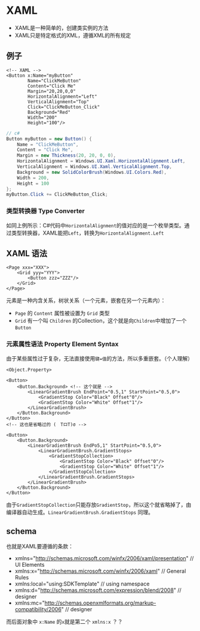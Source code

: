 # XAML

- XAML是一种简单的，创建类实例的方法
- XAML只是特定格式的XML，遵循XML的所有规定

## 例子

```xaml
<!-- XAML -->
<Button x:Name="myButton"
        Name="ClickMeButton"
        Content="Click Me"
        Margin="20,20,0,0"
        HorizontalAlignment="Left"
        VerticalAlignment="Top"
        Click="ClickMeButton_Click"
        Background="Red"
        Width="200"
        Height="100"/>
```

```c#
// c#
Button myButton = new Button() {
    Name = "ClickMeButton",
    Content = "Click Me",
    Margin = new Thickness(20, 20, 0, 0),
    HorizontalAlignment = Windows.UI.Xaml.HorizontalAlignment.Left,
    VerticalAlignment = Windows.UI.Xaml.VerticalAlignment.Top,
    Background = new SolidColorBrush(Windows.UI.Colors.Red),
    Width = 200,
    Height = 100
};
myButton.Click += ClickMeButton_Click;
```

### 类型转换器 Type Converter

如同上例所示：C#代码中`HorizontalAlignment`的值对应的是一个枚举类型。通过类型转换器，XAML能把`Left`，转换为`HorizontalAlignment.Left`

## XAML 语法

```xaml
<Page xxx="XXX">
    <Grid yyy="YYY">
        <Button zzz="ZZZ"/>
    </Grid>
</Page>
```

元素是一种内含关系，树状关系（一个元素，嵌套在另一个元素内）：

- `Page` 的 `Content` 属性被设置为 `Grid` 类型
- `Grid` 有一个叫 `Children` 的Collection，这个就是向`Children`中增加了一个`Button`

### 元素属性语法 Property Element Syntax

由于某些属性过于复杂，无法直接使用`键=值`的方法，所以多重嵌套。（个人理解）

`<Object.Property>`

```xaml
<Button>
    <Button.Background> <!-- 这个就是 -->
        <LinearGradientBrush EndPoint="0.5,1" StartPoint="0.5,0">
            <GradientStop Color="Black" Offset"0"/>
            <GradientStop Color="White" Offset"1"/>
        </LinearGradientBrush>
    </Button.Background>
</Button>
<!-- 这也是省略过的 (　TロT)σ -->

<Button>
    <Button.Background>
        <LinearGradientBrush EndPo5,1" StartPoint="0.5,0">
            <LinearGradientBrush.GradientStops>
                <GradientStopCollection>
                    <GradientStop Color="Black" Offset"0"/>
                    <GradientStop Color="White" Offset"1"/>
                </GradientStopCollection>
            </LinearGradientBrush.GradientStops>
        </LinearGradientBrush>
    </Button.Background>
</Button>
```

由于`GradientStopCollection`只能存放`GradientStop`，所以这个就省略掉了，由编译器自动生成。`LinearGradientBrush.GradientStops` 同理。

## schema

也就是XAML要遵循的条款：

- xmlns="http://schemas.microsoft.com/winfx/2006/xaml/presentation"      // UI Elements
- xmlns:x="http://schemas.microsoft.com/winfx/2006/xaml"                 // General Rules
- xmlns:local="using:SDKTemplate"                                        // using namespace
- xmlns:d="http://schemas.microsoft.com/expression/blend/2008"           // designer
- xmlns:mc="http://schemas.openxmlformats.org/markup-compatibility/2006" // designer

而后面对象中 `x:Name` 的`x`就是第二个 `xmlns:x` ？？


